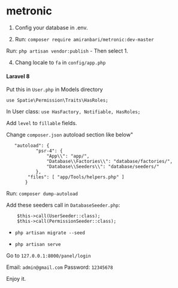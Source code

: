 # metronic

1) Config your database in .env.

2) Run:
`composer require amiranbari/metronic:dev-master`

 Run: `php artisan vendor:publish` - Then select 1.
 
 4) Chang locale to `fa` in `config/app.php`
 
 #### Laravel 8
 Put this in `User.php` in Models directory
 
 `use Spatie\Permission\Traits\HasRoles;`
 
 In User class:
`use HasFactory, Notifiable, HasRoles;`

Add `level` to `fillable` fields.

Change `composer.json` autoload section like below"
```
   "autoload": {
           "psr-4": {
               "App\\": "app/",
               "Database\\Factories\\": "database/factories/",
               "Database\\Seeders\\": "database/seeders/"
           },
   		"files": [ "app/Tools/helpers.php" ]
       }   
 ```
 
 Run: `composer dump-autoload`
 
 Add these seeders call in `DatabaseSeeder.php`:
```
	$this->call(UserSeeder::class);
	$this->call(PermissionSeeder::class);
```

- `php artisan migrate --seed`
  
- `php artisan serve`

Go to `127.0.0.1:8000/panel/login`

Email: `admin@gmail.com`
Password: `12345678`

Enjoy it.

